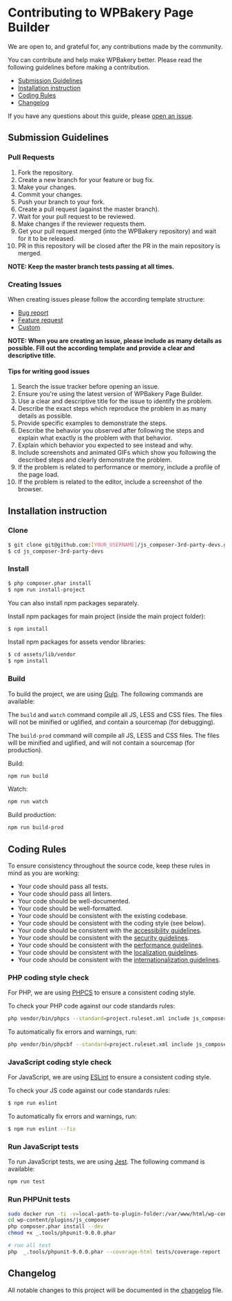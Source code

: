 # Contributing to WPBakery Page Builder

We are open to, and grateful for, any contributions made by the community.

You can contribute and help make WPBakery better. Please read the following guidelines before making a contribution.

- [Submission Guidelines](#submission-guidelines)
- [Installation instruction](#installation-instruction)
- [Coding Rules](#coding-rules)
- [Changelog](#changelog)

If you have any questions about this guide, please [open an issue](/issues/new).

## Submission Guidelines

### Pull Requests

1. Fork the repository.
2. Create a new branch for your feature or bug fix.
3. Make your changes.
4. Commit your changes.
5. Push your branch to your fork.
6. Create a pull request (against the master branch).
7. Wait for your pull request to be reviewed.
8. Make changes if the reviewer requests them.
9. Get your pull request merged (into the WPBakery repository) and wait for it to be released.
10. PR in this repository will be closed after the PR in the main repository is merged.

**NOTE: Keep the master branch tests passing at all times.**

### Creating Issues

When creating issues please follow the according template structure:
- [Bug report](./.github/ISSUE_TEMPLATE/bug_report.md)
- [Feature request](./.github/ISSUE_TEMPLATE/feature_request.md)
- [Custom](./.github/ISSUE_TEMPLATE/custom.md)

**NOTE: When you are creating an issue, please include as many details as possible. Fill out the according template and provide a clear and descriptive title.**

#### Tips for writing good issues

1. Search the issue tracker before opening an issue.
2. Ensure you're using the latest version of WPBakery Page Builder.
3. Use a clear and descriptive title for the issue to identify the problem.
4. Describe the exact steps which reproduce the problem in as many details as possible.
5. Provide specific examples to demonstrate the steps.
6. Describe the behavior you observed after following the steps and explain what exactly is the problem with that behavior.
7. Explain which behavior you expected to see instead and why.
8. Include screenshots and animated GIFs which show you following the described steps and clearly demonstrate the problem.
9. If the problem is related to performance or memory, include a profile of the page load.
11. If the problem is related to the editor, include a screenshot of the browser.

## Installation instruction

### Clone

```sh
$ git clone git@github.com:[YOUR_USERNAME]/js_composer-3rd-party-devs.git
$ cd js_composer-3rd-party-devs
```

### Install

```sh
$ php composer.phar install
$ npm run install-project
```

You can also install npm packages separately.

Install npm packages for main project (inside the main project folder):

```sh
$ npm install
```

Install npm packages for assets vendor libraries:

```sh
$ cd assets/lib/vendor
$ npm install
```

### Build

To build the project, we are using [Gulp](https://gulpjs.com/). The following commands are available:

The `build` and `watch` command compile all JS, LESS and CSS files. The files will not be minified or uglified, and contain a sourcemap (for debugging).

The `build-prod` command will compile all JS, LESS and CSS files. The files will be minified and uglified, and will not contain a sourcemap (for production).

Build:
```sh
npm run build
```

Watch:
```sh
npm run watch
```

Build production:
```sh
npm run build-prod
```

## Coding Rules

To ensure consistency throughout the source code, keep these rules in mind as you are working:

- Your code should pass all tests.
- Your code should pass all linters.
- Your code should be well-documented.
- Your code should be well-formatted.
- Your code should be consistent with the existing codebase.
- Your code should be consistent with the coding style (see below).
- Your code should be consistent with the [accessibility guidelines](https://wordpress.org/about/accessibility/).
- Your code should be consistent with the [security guidelines](https://wordpress.org/about/security/).
- Your code should be consistent with the [performance guidelines](https://make.wordpress.org/performance/handbook/measuring-performance/best-practices-for-performance-measurement/).
- Your code should be consistent with the [localization guidelines](https://developer.wordpress.org/apis/internationalization/localization/).
- Your code should be consistent with the [internationalization guidelines](https://developer.wordpress.org/apis/internationalization/internationalization-guidelines/).

### PHP coding style check

For PHP, we are using [PHPCS](https://github.com/squizlabs/PHP_CodeSniffer/) to ensure a consistent coding style.

To check your PHP code against our code standards rules:

```sh
php vendor/bin/phpcs --standard=project.ruleset.xml include js_composer.php config tests modules
```
To automatically fix errors and warnings, run:

```sh
php vendor/bin/phpcbf --standard=project.ruleset.xml include js_composer.php config tests modules
```

### JavaScript coding style check

For JavaScript, we are using [ESLint](https://eslint.org/) to ensure a consistent coding style.

To check your JS code against our code standards rules:

```sh
$ npm run eslint
```

To automatically fix errors and warnings, run:

```sh
$ npm run eslint --fix
```

### Run JavaScript tests

To run JavaScript tests, we are using [Jest](https://jestjs.io/). The following command is available:

```sh
npm run test
```

### Run PHPUnit tests

```sh
sudo docker run -ti -v=local-path-to-plugin-folder:/var/www/html/wp-content/plugins/js_composer wpbakery/ci-github:actions-node-18-13112024
cd wp-content/plugins/js_composer
php composer.phar install --dev
chmod +x _.tools/phpunit-9.0.0.phar

# run all test
php  _.tools/phpunit-9.0.0.phar --coverage-html tests/coverage-report --configuration=phpunit.xml

```

## Changelog

All notable changes to this project will be documented in the [changelog](/changelog.txt) file.

